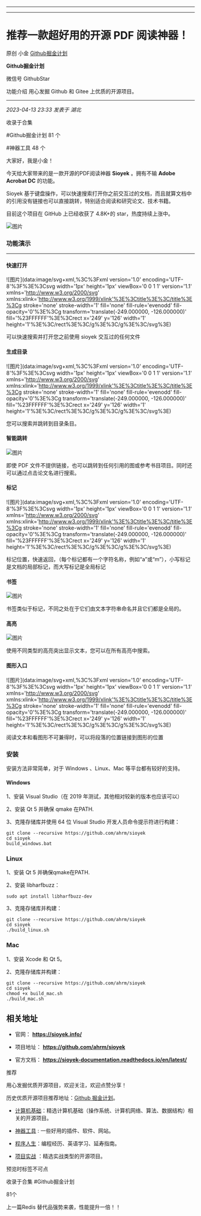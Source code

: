 ----------------------------------------
----------------------------------------
#  推荐一款超好用的开源 PDF 阅读神器！

原创 小金  [ Github掘金计划 ](javascript:void\(0\);)

**Github掘金计划** ![]()

微信号 GithubStar

功能介绍 用心发掘 Github 和 Gitee 上优质的开源项目。

____

_2023-04-13 23:33_ _发表于 湖北_

收录于合集

#Github掘金计划 81 个

#神器工具 48 个

大家好，我是小金！

今天给大家带来的是一款开源的PDF阅读神器 **Sioyek** 。拥有不输 **Adobe Acrobat DC** 的功能。

Sioyek 基于键盘操作，可以快速搜索打开你之前交互过的文档，而且就算文档中的引用没有链接也可以直接跳转，特别适合阅读和研究论文、技术书籍。

目前这个项目在 GitHub 上已经收获了 4.8K+的 star，热度持续上涨中。

  

![图片](https://mmbiz.qpic.cn/mmbiz_png/BcyAypujBVZlpnh0GiccQMicwicQyo8oziaGXGJn88Wro2v2F3RwwfewGLhn7tnZpTZeVrGpMQVlJmLAgvX8VKBqQw/640?wx_fmt=png&wxfrom=5&wx_lazy=1&wx_co=1)

  

### 功能演示

* * *

#### 快速打开

![图片](data:image/svg+xml,%3C%3Fxml version='1.0' encoding='UTF-8'%3F%3E%3Csvg
width='1px' height='1px' viewBox='0 0 1 1' version='1.1'
xmlns='http://www.w3.org/2000/svg'
xmlns:xlink='http://www.w3.org/1999/xlink'%3E%3Ctitle%3E%3C/title%3E%3Cg
stroke='none' stroke-width='1' fill='none' fill-rule='evenodd' fill-
opacity='0'%3E%3Cg transform='translate\(-249.000000, -126.000000\)'
fill='%23FFFFFF'%3E%3Crect x='249' y='126' width='1'
height='1'%3E%3C/rect%3E%3C/g%3E%3C/g%3E%3C/svg%3E)

可以快速搜索并打开您之前使用 sioyek 交互过的任何文件

#### 生成目录

  

![图片](data:image/svg+xml,%3C%3Fxml version='1.0' encoding='UTF-8'%3F%3E%3Csvg
width='1px' height='1px' viewBox='0 0 1 1' version='1.1'
xmlns='http://www.w3.org/2000/svg'
xmlns:xlink='http://www.w3.org/1999/xlink'%3E%3Ctitle%3E%3C/title%3E%3Cg
stroke='none' stroke-width='1' fill='none' fill-rule='evenodd' fill-
opacity='0'%3E%3Cg transform='translate\(-249.000000, -126.000000\)'
fill='%23FFFFFF'%3E%3Crect x='249' y='126' width='1'
height='1'%3E%3C/rect%3E%3C/g%3E%3C/g%3E%3C/svg%3E)

  

您可以搜索并跳转到目录条目。

#### 智能跳转

![图片](https://mmbiz.qpic.cn/mmbiz_png/BcyAypujBVZlpnh0GiccQMicwicQyo8oziaGlVicIo9vRBzUQwwo0TKLg6uwyE2KMJibY07dHpszaIibHsCSJpQMcnwcg/640?wx_fmt=png)

即使 PDF 文件不提供链接，也可以跳转到任何引用的图或参考书目项目。同时还可以通过点击论文名进行搜索。

#### 标记

  

![图片](data:image/svg+xml,%3C%3Fxml version='1.0' encoding='UTF-8'%3F%3E%3Csvg
width='1px' height='1px' viewBox='0 0 1 1' version='1.1'
xmlns='http://www.w3.org/2000/svg'
xmlns:xlink='http://www.w3.org/1999/xlink'%3E%3Ctitle%3E%3C/title%3E%3Cg
stroke='none' stroke-width='1' fill='none' fill-rule='evenodd' fill-
opacity='0'%3E%3Cg transform='translate\(-249.000000, -126.000000\)'
fill='%23FFFFFF'%3E%3Crect x='249' y='126' width='1'
height='1'%3E%3C/rect%3E%3C/g%3E%3C/g%3E%3C/svg%3E)

  

标记位置，快速返回，（每个标记都有一个字符名称，例如“a”或“m”），小写标记是文档的局部标记，而大写标记是全局标记

#### 书签

  

![图片](https://mmbiz.qpic.cn/mmbiz_png/BcyAypujBVZlpnh0GiccQMicwicQyo8oziaGN2b2sm6QojFqHqgK1JOwhtY4NMP2YAy1YBfiaCvD3fu3BLfnycG1Bug/640?wx_fmt=png)

  

书签类似于标记，不同之处在于它们由文本字符串命名并且它们都是全局的。

#### 高亮

  

![图片](https://mmbiz.qpic.cn/mmbiz_png/BcyAypujBVZlpnh0GiccQMicwicQyo8oziaGnIz4a9fOCfRUlJ4icibSngz0PCnUFdBBhsoyJqYkaicRktgbpQhozIA8Q/640?wx_fmt=png)

  

使用不同类型的高亮突出显示文本，您可以在所有高亮中搜索。

#### 图形入口

  

![图片](data:image/svg+xml,%3C%3Fxml version='1.0' encoding='UTF-8'%3F%3E%3Csvg
width='1px' height='1px' viewBox='0 0 1 1' version='1.1'
xmlns='http://www.w3.org/2000/svg'
xmlns:xlink='http://www.w3.org/1999/xlink'%3E%3Ctitle%3E%3C/title%3E%3Cg
stroke='none' stroke-width='1' fill='none' fill-rule='evenodd' fill-
opacity='0'%3E%3Cg transform='translate\(-249.000000, -126.000000\)'
fill='%23FFFFFF'%3E%3Crect x='249' y='126' width='1'
height='1'%3E%3C/rect%3E%3C/g%3E%3C/g%3E%3C/svg%3E)

  

阅读文本和看图形不可兼得时，可以将段落的位置链接到图形的位置

### 安装

安装方法非常简单，对于 Windows 、Linux、Mac 等平台都有较好的支持。

#### Windows

1、安装 Visual Studio（在 2019 年测试，其他相对较新的版本也应该可以）

2、安装 Qt 5 并确保 qmake 在PATH.

3、克隆存储库并使用 64 位 Visual Studio 开发人员命令提示符进行构建：

    
    
    git clone --recursive https://github.com/ahrm/sioyek  
    cd sioyek  
    build_windows.bat  
    

### Linux

1、安装 Qt 5 并确保qmake在PATH.

2、安装 libharfbuzz：

    
    
    sudo apt install libharfbuzz-dev  
    

3、克隆存储库并构建：

    
    
    git clone --recursive https://github.com/ahrm/sioyek  
    cd sioyek  
    ./build_linux.sh  
    

### Mac

1、安装 Xcode 和 Qt 5。

2、克隆存储库并构建：

    
    
    git clone --recursive https://github.com/ahrm/sioyek  
    cd sioyek  
    chmod +x build_mac.sh  
    ./build_mac.sh  
    

## 相关地址

  * 官网： **https://sioyek.info/**

  * 项目地址： **https://github.com/ahrm/sioyek**

  * 官方文档： **https://sioyek-documentation.readthedocs.io/en/latest/**

  

推荐

用心发掘优质开源项目，欢迎关注，欢迎点赞分享！

历史优质开源项目推荐地址：[Github
掘金计划](https://mp.weixin.qq.com/mp/appmsgalbum?__biz=MzIwNDgzMzI3Mg==&action=getalbum&album_id=1571213952619954180#wechat_redirect)。

  * [计算机基础](https://mp.weixin.qq.com/mp/appmsgalbum?action=getalbum&album_id=1635325633234780161&__biz=MzIwNDgzMzI3Mg==#wechat_redirect)：精选计算机基础（操作系统、计算机网络、算法、数据结构）相关的开源项目。

  * [神器工具](https://mp.weixin.qq.com/mp/appmsgalbum?__biz=MzIwNDgzMzI3Mg==&action=getalbum&album_id=1692140336665378820#wechat_redirect) : 一些好用的插件、软件、网站。

  * [程序人生](https://mp.weixin.qq.com/mp/appmsgalbum?__biz=MzIwNDgzMzI3Mg==&action=getalbum&album_id=2084343476975878144#wechat_redirect)：编程经历、英语学习、延寿指南。

  * [项目实战](https://mp.weixin.qq.com/mp/appmsgalbum?action=getalbum&album_id=1632590550748938241&__biz=MzIwNDgzMzI3Mg==#wechat_redirect) ：精选实战类型的开源项目。

预览时标签不可点

收录于合集 #Github掘金计划

81个

上一篇Redis 替代品强势来袭，性能提升一倍！！

